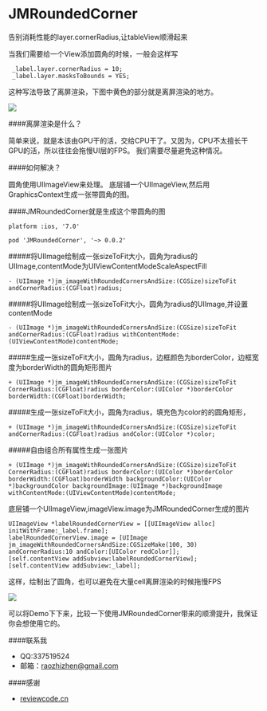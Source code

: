 # JMRoundedCorner
告别消耗性能的layer.cornerRadius,让tableView顺滑起来

当我们需要给一个View添加圆角的时候，一般会这样写
	
	 _label.layer.cornerRadius = 10;
  	 _label.layer.masksToBounds = YES;
  	 
这种写法导致了离屏渲染，下图中黄色的部分就是离屏渲染的地方。

![](https://github.com/raozhizhen/JMRoundedCorner/blob/master/IMG_2574.PNG?raw=true)

####离屏渲染是什么？

简单来说，就是本该由GPU干的活，交给CPU干了。又因为，CPU不太擅长干GPU的活，所以往往会拖慢UI层的FPS。
我们需要尽量避免这种情况。

####如何解决？

圆角使用UIImageView来处理。
底层铺一个UIImageView,然后用GraphicsContext生成一张带圆角的图。

####JMRoundedCorner就是生成这个带圆角的图


	platform :ios, '7.0'
	
	pod 'JMRoundedCorner', '~> 0.0.2'
	
	
#####将UIImage绘制成一张sizeToFit大小，圆角为radius的UIImage,contentMode为UIViewContentModeScaleAspectFill

	- (UIImage *)jm_imageWithRoundedCornersAndSize:(CGSize)sizeToFit andCornerRadius:(CGFloat)radius;
	
#####将UIImage绘制成一张sizeToFit大小，圆角为radius的UIImage,并设置contentMode

	- (UIImage *)jm_imageWithRoundedCornersAndSize:(CGSize)sizeToFit andCornerRadius:(CGFloat)radius withContentMode:(UIViewContentMode)contentMode;

#####生成一张sizeToFit大小，圆角为radius，边框颜色为borderColor，边框宽度为borderWidth的圆角矩形图片

	+ (UIImage *)jm_imageWithRoundedCornersAndSize:(CGSize)sizeToFit CornerRadius:(CGFloat)radius borderColor:(UIColor *)borderColor borderWidth:(CGFloat)borderWidth;

#####生成一张sizeToFit大小，圆角为radius，填充色为color的的圆角矩形，

	+ (UIImage *)jm_imageWithRoundedCornersAndSize:(CGSize)sizeToFit andCornerRadius:(CGFloat)radius andColor:(UIColor *)color;

#####自由组合所有属性生成一张图片

	+ (UIImage *)jm_imageWithRoundedCornersAndSize:(CGSize)sizeToFit CornerRadius:(CGFloat)radius borderColor:(UIColor *)borderColor borderWidth:(CGFloat)borderWidth backgroundColor:(UIColor *)backgroundColor backgroundImage:(UIImage *)backgroundImage withContentMode:(UIViewContentMode)contentMode;


底层铺一个UIImageView,imageView.image为JMRoundedCorner生成的图片

    UIImageView *labelRoundedCornerView = [[UIImageView alloc] initWithFrame:_label.frame];
    labelRoundedCornerView.image = [UIImage jm_imageWithRoundedCornersAndSize:CGSizeMake(100, 30) andCornerRadius:10 andColor:[UIColor redColor]];
    [self.contentView addSubview:labelRoundedCornerView];
    [self.contentView addSubview:_label];


这样，绘制出了圆角，也可以避免在大量cell离屏渲染的时候拖慢FPS

![](https://github.com/raozhizhen/JMRoundedCorner/blob/master/IMG_2573.PNG?raw=true)




可以将Demo下下来，比较一下使用JMRoundedCorner带来的顺滑提升，我保证你会想使用它的。


####联系我

- QQ:337519524
- 邮箱：raozhizhen@gmail.com

####感谢

- [reviewcode.cn](http://www.reviewcode.cn/article.html?reviewId=7)

